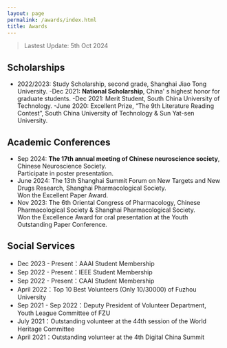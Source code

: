 ```yaml
---
layout: page
permalink: /awards/index.html
title: Awards
---
```


> Lastest Update: 5th Oct 2024

## Scholarships

- 2022/2023: Study Scholarship, second grade, Shanghai Jiao Tong University.
-Dec 2021: **National Scholarship**, China' s highest honor for graduate students.
-Dec 2021: Merit Student, South China University of Technology.
-June 2020: Excellent Prize, “The 9th Literature Reading Contest”, South China University of Technology & Sun Yat-sen University.

## Academic Conferences

- Sep 2024: **The 17th annual meeting of Chinese neuroscience society**, Chinese Neuroscience Society. <br> Participate in poster presentation.
- June 2024: The 13th Shanghai Summit Forum on New Targets and New Drugs Research, Shanghai Pharmacological Society. <br> Won the Excellent Paper Award.
- Nov 2023: The 6th Oriental Congress of Pharmacology, Chinese Pharmacological Society & Shanghai Pharmacological Society. <br> Won the Excellence Award for oral presentation at the Youth Outstanding Paper Conference.  


## Social Services

- Dec 2023 - Present：AAAI Student Membership
- Sep 2022 - Present：IEEE Student Membership
- Sep 2022 - Present：CAAI Student Membership
- April 2022：Top 10 Best Volunteers (Only 10/30000) of Fuzhou University
- Sep 2021 - Sep 2022：Deputy President of Volunteer Department, Youth League Committee of FZU
- July 2021：Outstanding volunteer at the 44th session of the World Heritage Committee
- April 2021：Outstanding volunteer at the 4th Digital China Summit<br>
